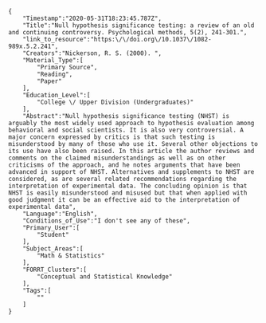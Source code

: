 
    {
        "Timestamp":"2020-05-31T18:23:45.787Z",
        "Title":"Null hypothesis significance testing: a review of an old and continuing controversy. Psychological methods, 5(2), 241-301.",
        "link_to_resource":"https:\/\/doi.org\/10.1037\/1082-989x.5.2.241",
        "Creators":"Nickerson, R. S. (2000). ",
        "Material_Type":[
            "Primary Source",
            "Reading",
            "Paper"
        ],
        "Education_Level":[
            "College \/ Upper Division (Undergraduates)"
        ],
        "Abstract":"Null hypothesis significance testing (NHST) is arguably the most widely used approach to hypothesis evaluation among behavioral and social scientists. It is also very controversial. A major concern expressed by critics is that such testing is misunderstood by many of those who use it. Several other objections to its use have also been raised. In this article the author reviews and comments on the claimed misunderstandings as well as on other criticisms of the approach, and he notes arguments that have been advanced in support of NHST. Alternatives and supplements to NHST are considered, as are several related recommendations regarding the interpretation of experimental data. The concluding opinion is that NHST is easily misunderstood and misused but that when applied with good judgment it can be an effective aid to the interpretation of experimental data",
        "Language":"English",
        "Conditions_of_Use":"I don't see any of these",
        "Primary_User":[
            "Student"
        ],
        "Subject_Areas":[
            "Math & Statistics"
        ],
        "FORRT_Clusters":[
            "Conceptual and Statistical Knowledge"
        ],
        "Tags":[
            ""
        ]
    }
